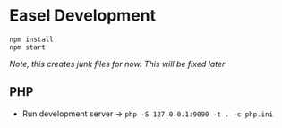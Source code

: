 # Easel Development

```
npm install
npm start
```

_Note, this creates junk files for now. This will be fixed later_

## PHP

* Run development server -> `php -S 127.0.0.1:9090 -t . -c php.ini`